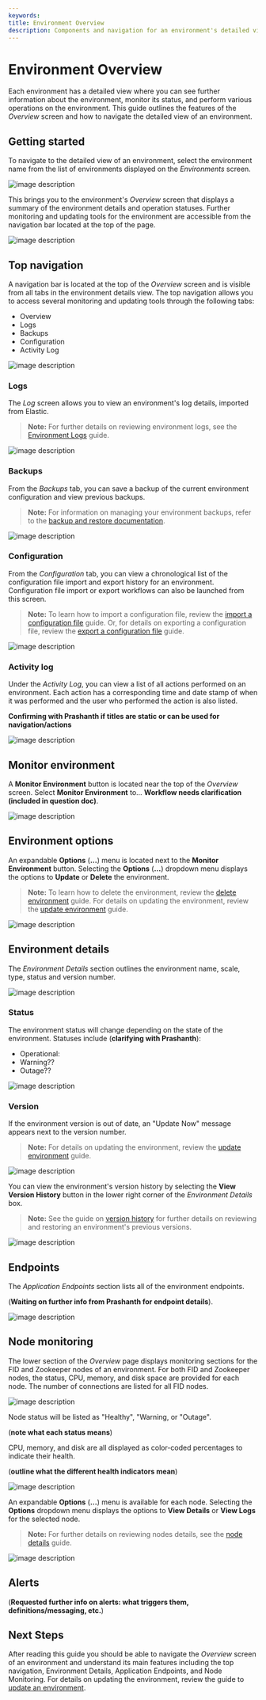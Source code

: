 ```yaml
---
keywords:
title: Environment Overview
description: Components and navigation for an environment's detailed view
---
```


# Environment Overview

Each environment has a detailed view where you can see further information about the environment, monitor its status, and perform various operations on the environment. This guide outlines the features of the *Overview* screen and how to navigate the detailed view of an environment.

## Getting started

To navigate to the detailed view of an environment, select the environment name from the list of environments displayed on the *Environments* screen.

![image description](images/overview-select-env.png)

This brings you to the environment's *Overview* screen that displays a summary of the environment details and operation statuses. Further monitoring and updating tools for the environment are accessible from the navigation bar located at the top of the page.

![image description](images/overview-screen.png)

## Top navigation

A navigation bar is located at the top of the *Overview* screen and is visible from all tabs in the environment details view. The top navigation allows you to access several monitoring and updating tools through the following tabs:

- Overview
- Logs 
- Backups
- Configuration
- Activity Log

![image description](images/overview-topnav.png)

### Logs

The *Log* screen allows you to view an environment's log details, imported from Elastic.

> **Note:** For further details on reviewing environment logs, see the [Environment Logs](../logging/environment-logs.md) guide.

![image description](environments/environment-details/images/overview-log-tab.png)

### Backups

From the *Backups* tab, you can save a backup of the current environment configuration and view previous backups.

> **Note:** For information on managing your environment backups, refer to the [backup and restore documentation](../backup-and-restore/backup-restore-overview.md).

![image description](images/overview-backups-tab.png)

### Configuration

From the *Configuration* tab, you can view a chronological list of the configuration file import and export history for an environment. Configuration file import or export workflows can also be launched from this screen.

> **Note:** To learn how to import a configuration file, review the [import a configuration file](../environment-overview/import-configuration-file.md) guide. Or, for details on exporting a configuration file, review the [export a configuration file](export-configuration-file.md) guide.

![image description](images/overview-configuration-tab.png)

### Activity log

Under the *Activity Log*, you can view a list of all actions performed on an environment. Each action has a corresponding time and date stamp of when it was performed and the user who performed the action is also listed.

**Confirming with Prashanth if titles are static or can be used for navigation/actions**

![image description](images/overvieew-activitylog-tab.png)

## Monitor environment

A **Monitor Environment** button is located near the top of the *Overview* screen. Select **Monitor Environment** to... **Workflow needs clarification (included in question doc)**.

![image description](images/overview-monitoring.png)

## Environment options

An expandable **Options** (**...**) menu is located next to the **Monitor Environment** button. Selecting the **Options** (**...**) dropdown menu displays the options to **Update** or **Delete** the environment.

> **Note:** To learn how to delete the environment, review the [delete environment](delete-environment.md) guide. For details on updating the environment, review the [update environment](update-environment.md) guide.

![image description](images/overview-options.png)

## Environment details

The *Environment Details* section outlines the environment name, scale, type, status and version number.

![image description](images/overview-env-details.png)

### Status

The environment status will change depending on the state of the environment. Statuses include (**clarifying with Prashanth**):

- Operational:
- Warning??
- Outage??

![image description](images/overview-envdetails-status.png)

### Version

If the environment version is out of date, an "Update Now" message appears next to the version number. 

> **Note:** For details on updating the environment, review the [update environment](update-environment.md) guide.

![image description](images/overview-updatenow.png)

You can view the environment's version history by selecting the **View Version History** button in the lower right corner of the *Environment Details* box. 

> **Note:** See the guide on [version history](version-history.md) for further details on reviewing and restoring an environment's previous versions.

![image description](images/overview-version-history.png)

## Endpoints

The *Application Endpoints* section lists all of the environment endpoints.

(**Waiting on further info from Prashanth for endpoint details**).

![image description](images/overview-endpoints.png)

## Node monitoring

The lower section of the *Overview* page displays monitoring sections for the FID and Zookeeper nodes of an environment. For both FID and Zookeeper nodes, the status, CPU, memory, and disk space are provided for each node. The number of connections are listed for all FID nodes.

![image description](images/overview-node-monitoring.png)

Node status will be listed as "Healthy", "Warning, or "Outage".

(**note what each status means**)

CPU, memory, and disk are all displayed as color-coded percentages to indicate their health.

(**outline what the different health indicators mean**)

![image description](images/overview-health-indicators.png)

An expandable **Options** (**...**) menu is available for each node. Selecting the **Options** dropdown menu displays the options to **View Details** or **View Logs** for the selected node. 

> **Note:** For further details on reviewing nodes details, see the [node details](node-details.md) guide.

![image description](images/overview-node-options.png)

## Alerts

(**Requested further info on alerts: what triggers them, definitions/messaging, etc.**)

## Next Steps

After reading this guide you should be able to navigate the *Overview* screen of an environment and understand its main features including the top navigation, Environment Details, Application Endpoints, and Node Monitoring. For details on updating the environment, review the guide to [update an environment](update-environment.md).
